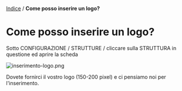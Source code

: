 [Indice](index.html) / **Come posso inserire un logo?**

# Come posso inserire un logo?

Sotto CONFIGURAZIONE / STRUTTURE / cliccare sulla STRUTTURA in questione ed aprire la scheda 

![inserimento-logo.png](https://quovai.zendesk.com/hc/article_attachments/360005626558/inserimento-logo.png)

Dovete fornirci il vostro logo (150-200 pixel) e ci pensiamo noi per l'inserimento.